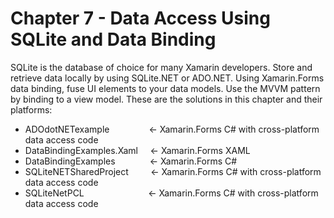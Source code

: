 # Chapter 7 - Data Access Using SQLite and  Data Binding<br/>
SQLite is the database of choice for many Xamarin developers. Store and retrieve data locally by using SQLite.NET or ADO.NET. Using Xamarin.Forms data binding, fuse UI elements to your data models. Use the MVVM pattern by binding to a view model. These are the solutions in this chapter and their platforms:

<ul>
<li>ADOdotNETexample &nbsp;&nbsp;&nbsp;&nbsp;&nbsp;&nbsp;&nbsp;&nbsp;&nbsp;&nbsp;&nbsp;&nbsp;&nbsp;&nbsp;&nbsp;<- Xamarin.Forms C# with cross-platform data access code</li>
<li>DataBindingExamples.Xaml &nbsp;&nbsp;&nbsp;&nbsp;<- Xamarin.Forms XAML </li>
<li>DataBindingExamples &nbsp;&nbsp;&nbsp;&nbsp;&nbsp;&nbsp;&nbsp;&nbsp;&nbsp;&nbsp;&nbsp;&nbsp;&nbsp;<- Xamarin.Forms C# </li>
<li>SQLiteNETSharedProject &nbsp;&nbsp;&nbsp;&nbsp;&nbsp;&nbsp;&nbsp;&nbsp;<- Xamarin.Forms C# with cross-platform data access code</li>
<li>SQLiteNetPCL &nbsp;&nbsp;&nbsp;&nbsp;&nbsp;&nbsp;&nbsp;&nbsp;&nbsp;&nbsp;&nbsp;&nbsp;&nbsp;&nbsp;&nbsp;&nbsp;&nbsp;&nbsp;&nbsp;&nbsp;&nbsp;&nbsp;&nbsp;&nbsp;&nbsp;<- Xamarin.Forms C# with cross-platform data access code</li>
</ul>
